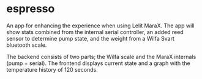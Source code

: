 # espresso

An app for enhancing the experience when using Lelit MaraX. The app will show stats combined from the internal serial controller, an added reed sensor to determine pump state, and the weight from a Wilfa Svart bluetooth scale.

The backend consists of two parts; the Wilfa scale and the MaraX internals (pump + serial). The frontend displays current state and a graph with the temperature history of 120 seconds.

